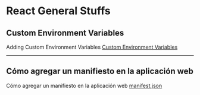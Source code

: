 # React General Stuffs

## Custom Environment Variables

Adding Custom Environment Variables [Custom Environment Variables](https://create-react-app.dev/docs/adding-custom-environment-variables/)

----------------------

## Cómo agregar un manifiesto en la aplicación web

Cómo agregar un manifiesto en la aplicación web [manifest.json](https://web.dev/add-manifest/)